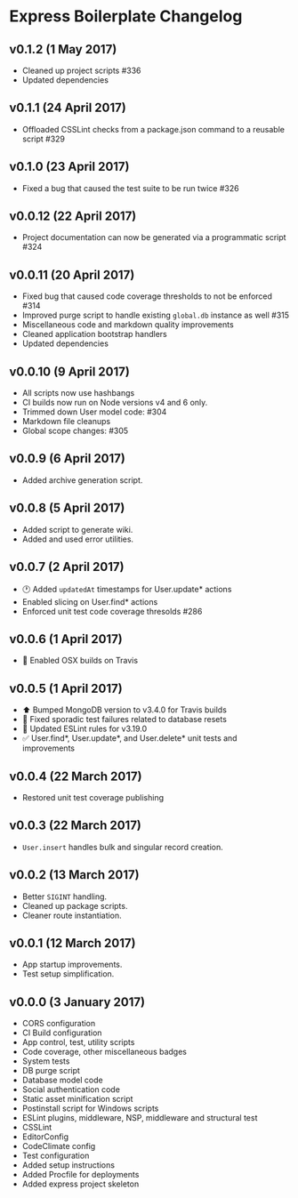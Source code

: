 # Express Boilerplate Changelog

## v0.1.2 (1 May 2017)

* Cleaned up project scripts #336
* Updated dependencies

## v0.1.1 (24 April 2017)

* Offloaded CSSLint checks from a package.json command to a reusable script #329

## v0.1.0 (23 April 2017)

* Fixed a bug that caused the test suite to be run twice #326

## v0.0.12 (22 April 2017)

* Project documentation can now be generated via a programmatic script #324

## v0.0.11 (20 April 2017)

* Fixed bug that caused code coverage thresholds to not be enforced #314
* Improved purge script to handle existing `global.db` instance as well #315
* Miscellaneous code and markdown quality improvements
* Cleaned application bootstrap handlers
* Updated dependencies

## v0.0.10 (9 April 2017)

* All scripts now use hashbangs
* CI builds now run on Node versions v4 and 6 only.
* Trimmed down User model code: #304
* Markdown file cleanups
* Global scope changes: #305

## v0.0.9 (6 April 2017)

* Added archive generation script.

## v0.0.8 (5 April 2017)

* Added script to generate wiki.
* Added and used error utilities.

## v0.0.7 (2 April 2017)

* :clock1: Added `updatedAt` timestamps for User.update* actions
* Enabled slicing on User.find* actions
* Enforced unit test code coverage thresolds #286

## v0.0.6 (1 April 2017)

* :apple: Enabled OSX builds on Travis

## v0.0.5 (1 April 2017)

* :arrow_up: Bumped MongoDB version to v3.4.0 for Travis builds
* :green_heart: Fixed sporadic test failures related to database resets
* :shirt: Updated ESLint rules for v3.19.0
* :white_check_mark: User.find*, User.update*, and User.delete* unit tests and improvements

## v0.0.4 (22 March 2017)

* Restored unit test coverage publishing

## v0.0.3 (22 March 2017)

* `User.insert` handles bulk and singular record creation.

## v0.0.2 (13 March 2017)

* Better `SIGINT` handling.
* Cleaned up package scripts.
* Cleaner route instantiation.

## v0.0.1 (12 March 2017)

* App startup improvements.
* Test setup simplification.

## v0.0.0 (3 January 2017)

* CORS configuration
* CI Build configuration
* App control, test, utility scripts
* Code coverage, other miscellaneous badges
* System tests
* DB purge script
* Database model code
* Social authentication code
* Static asset minification script
* Postinstall script for Windows scripts
* ESLint plugins, middleware, NSP, middleware and structural test
* CSSLint
* EditorConfig
* CodeClimate config
* Test configuration
* Added setup instructions
* Added Procfile for deployments
* Added express project skeleton
